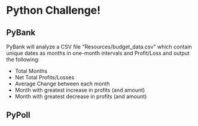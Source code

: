 # Python Challenge!
## PyBank
PyBank will analyze a CSV file "Resources/budget_data.csv" which contain unique dates as months in one-month intervals and Profit/Loss  and output the following:
- Total Months
- Net Total Profits/Losses
- Average Change between each month
- Month with greatest increase in profits (and amount)
- Month with greatest decrease in profits (and amount)
## PyPoll